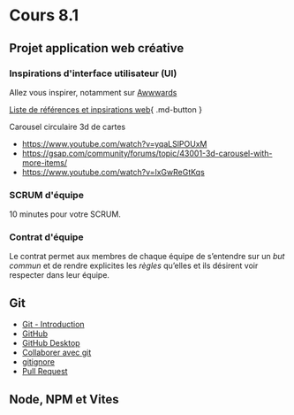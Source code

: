 # Cours 8.1
<!-- 20 octobre-->

<!--

Node.js et NPM : gestionnaire de paquets JavaScript

VITE : outil de développement front-end qui inclut serveur de développement et compilateur

IMPORTANT DE VOIR VITE CE COURS_CI car j'exige le setup du projet Vite pour le 22 octobre.







VUE

https://tim-montmorency.com/timdoc/582-518MO/javascript/vue-js/composantes/  (vu au cours 6.2 mais en faire une révision rapido)

 https://tim-montmorency.com/timdoc/582-518MO/exercices/vue-composante-cartes/ (probablement déjà fait au cours 6.2, à confirmer...)

https://tim-montmorency.com/timdoc/582-518MO/exercices/sushis/ < à mettre à jour au besoin pour faire le lien entre composante et app ($emit)


Peut-être un ajout?
https://tim-montmorency.com/timdoc/582-518MO/exercices/jeu-defense/ < il faut que je fasse la solution avec composante (les instructions le sont mais je ne trouve plus la solution avec composante donc je dois checker ça)

/*********************************************************** */
Contenu à développer et ajouter: références $emit *ref* entre une app et les composantes. 
/*********************************************************** */

https://fr.vuejs.org/guide/components/events.html 
La  <a href="https://www.w3schools.com/vue/vue_emit.php">méthode intégrée `$emit`  qui permet de faire le lien entre une app et ses composantes.


/*********************************************************** */
Vue SCF: 
/*********************************************************** */
https://tim-montmorency.com/timdoc/582-518MO/javascript/vue-js/sfc/ > Rrepousser SFC à quand on va voir Vite... Car anyway faut le compiler...




/*********************************************************** */
Ils doivent bien connaitre les GESTION DES TABLEAUX pour mieux travailler avec les données Vue.js
/*********************************************************** */
https://www.w3schools.com/js/js_arrays.asp

Exemple 
https://youtu.be/mDnahxy80KY?si=BNPfyTG_7Z9rxz5k&t=316

PUSH

const newTodo = ref('')
const todos = ref([])
const adTodo = () => {
  todo.value.push({
    title: newTodo.value,
    completed: false,
    date: Date.now()
  })
}


EXEMPLE
https://chatgpt.com/g/g-p-6864330428ec8191b7dc8c66ae4dff79-marie/c/68db25da-85ec-8326-8974-ff1c12e3830d

INCLUDES
const needle = q.value.toLowerCase();
arr = arr.filter(a => a.name.toLowerCase().includes(needle));

SORT
 const by = sortBy.value;
  arr = [...arr].sort((a, b) => {
    if (by === 'time') return toMinutes(a.start) - toMinutes(b.start);
    if (by === 'pop') return b.popularity - a.popularity;
    return a.name.localeCompare(b.name, 'fr');
  });


/*********************************************************** */
Portfolio fecth json
/*********************************************************** */
aussi pour fetch attendre que l'app soit mounted

const app = Vue.createApp({
  data() {
    return {
      =
    };
  },
  async mounted() {
    try{
      const res = await fetch('./data.json');
      if (!res.ok) throw new Error('HTTP '+res.status);
      this.raw = await res.json();
      this.state = 'loaded';
    }catch(e){
      console.error(e);
      this.state = 'error';
    }
  }
});
app.mount('#app');
-->


<!--
TUTEUR MOMO-BOT
<button class="btn-open-modal place-bottom-right" data-modal="momobot">🤖</button>

<div class="modal" id="modal-momobot">
  <div class="modal-content">
    <span class="close">&times;</span>
    <iframe src="https://tuteur-ai-web5.netlify.app" width="100%" style="width: 100%; height: 80vh;"></iframe>
  </div>
</div>
-->

## Projet application web créative

### Inspirations d'interface utilisateur (UI)

Allez vous inspirer, notamment sur [Awwwards](https://www.awwwards.com/)

[Liste de références et inpsirations web](./projets/appweb-creative/references-et-inpspirations.md){ .md-button }

Carousel circulaire 3d de cartes

- https://www.youtube.com/watch?v=yqaLSlPOUxM
- https://gsap.com/community/forums/topic/43001-3d-carousel-with-more-items/
- https://www.youtube.com/watch?v=lxGwReGtKqs



### SCRUM d'équipe

10 minutes pour votre SCRUM.

### Contrat d'équipe

Le contrat permet aux membres de chaque équipe de s’entendre sur un *but commun* et de rendre explicites les *règles* qu’elles et ils désirent voir respecter dans leur équipe.

[](./projets/appweb-creative/contrat-equipe.md)

## Git

- [Git - Introduction](https://tim-montmorency.com/timdoc/582-518MO/git/intro/)
- [GitHub](https://tim-montmorency.com/timdoc/582-518MO/git/github/)
- [GitHub Desktop](https://tim-montmorency.com/timdoc/582-518MO/git/github-desktop/)
- [Collaborer avec git](https://tim-montmorency.com/timdoc/582-518MO/git/collaboration/)
- [gitignore](https://tim-montmorency.com/timdoc/582-518MO/git/gitignore/)
- [Pull Request](https://tim-montmorency.com/timdoc/582-518MO/git/pull-request/)

## Node, NPM et Vites